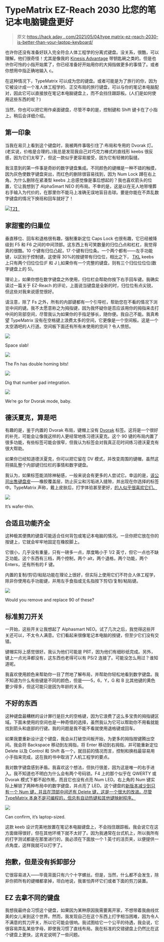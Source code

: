# TypeMatrix EZ-Reach 2030 比您的笔记本电脑键盘更好

> 原文:[https://hack aday . com/2021/05/04/type matrix-ez-reach-2030-is-better-than-your-laptop-keyboard/](https://hackaday.com/2021/05/04/typematrix-ez-reach-2030-is-better-than-your-laptop-keyboard/)

也许你还没有准备好跃入完全符合人体工程学的分离式键盘。没关系，很酷，可以理解。他们很奇怪！尤其是像我的 [Kinesis Advantage](https://hackaday.com/2020/03/03/inputs-of-interest-my-first-aggressively-ergonomic-keyboard/) 带钥匙碗之类的。但是也许你可怜的小指开始累了，你已经准备好开始用你的大拇指做更多的事情了。或者你想用中指正确地输入 c。

在这种情况下，TypeMatrix 可以成为您的键盘。或者可能是为了旅行的你，因为它被设计成一个准人体工程学的、正交布局的旅行键盘，可以与你的笔记本电脑配对，因此它可以直接放在笔记本电脑键盘上，而不会挡住跟踪板。(人们是如何使用这些东西的呢？)

当然，你也可以把它用作桌面键盘，尽管不幸的是，控制键和 Shift 键卡在了小指上。稍后会详细介绍。

## 第一印象

当我在易贝上看到这个键盘时，我被两件事吸引住了:布局和专用的 Dvorak 灯。(老实说，价格是合理的。)我总是发现我自己对巧克力棒式的直线形 keebs 很反感，因为它们太窄了，但这一款似乎更容易接受，因为它有轻微的裂缝。

我注意到的第一件事是奇妙的数字键盘集成。不同颜色的键帽是一种不错的触摸，因为灰色使数字键盘突出，而红色的删除很容易找到，因为 Num Lock 蹲在右上角。为什么删除在紧凑型 keebs 上总感觉像是事后想起的？我也喜欢箭头的位置，它让我想到了 AlphaSmart NEO 的布局。不幸的是，这是以在无人地带埋葬右手输入为代价的，在那里你不能马上准确无误地盲目击球。要是你能在不弄乱数字键盘的情况下换班和回车就好了！

[![](../Images/06b61c0cf45021a3b655c50dbce0c069.png)T2】](https://hackaday.com/wp-content/uploads/2021/04/2030-hero.jpg)

## 家甜蜜的归巢位

垂直移位、回车和退格很有趣，强制重新定位 Caps Lock 也很有趣，它已经被降级到 F5 和 F6 之间的中间顶部。这东西上有可笑数量的归位凸点和杠杠，我觉得真的很酷。10 个键有归位凸起，17 个键有归位条。一个两个都有——左手功能键，以区别于控制键。这使得 30%的按键带有归位位，相比之下， [TKL](https://deskthority.net/wiki/Tenkeyless_keyboard) keebs 上只有两个归位位位(F 和 J ),如果你有一个完整的键盘，则有三个归位位位位(数字键盘上的 5)。

理论上，如果你想在数字键盘之外使用，归位栏会帮助你按下右手回车键。我确实读过一篇关于 EZ-Reach 的评论，上面说当键盘是全新的时，归位位有点尖锐，但这些对我来说感觉很好。

请注意，除了 Fs 之外，所有的内部键都有一个引导栏，帮助您在不看的情况下浏览中间的键。我不太愿意称之为拇指键，因为我怀疑你是否应该用你的拇指来击打中间的背部空间，尽管我认为如果你的手指足够长，随你便。我自己不能。我真希望 TypeMatrix 没有在空格键上浪费太多的空间，它更像是一个空间板。这是一个太空酒吧的人行道。空间板下面还有所有未使用的空间？令人愤怒。

[![](../Images/13592e493c6486696b4656a1dc718af3.png)](https://hackaday.com/2021/05/04/typematrix-ez-reach-2030-is-better-than-your-laptop-keyboard/space-slab-cropped/)

Space slab!

[![](../Images/c69dcbf090c035ef6f048f5a13132d99.png)](https://hackaday.com/2021/05/04/typematrix-ez-reach-2030-is-better-than-your-laptop-keyboard/double-homing-bits-cropped/)

The Fn has double homing bits!

[![](../Images/615cfdfed3a84f6cb7a6d89a1aa4ac3f.png)](https://hackaday.com/2021/05/04/typematrix-ez-reach-2030-is-better-than-your-laptop-keyboard/num-pad-cropped/)

Dig that number pad integration.

[![](../Images/e8d92962704144acbe98dbaa69a9ccbe.png)](https://hackaday.com/wp-content/uploads/2021/04/dvorak-light.jpg)

We’re go for Dvorak mode, baby.

## 德沃夏克，算是吧

有趣的是，鉴于内置的 Dvorak 布局，键帽上没有 [Dvorak](https://hackaday.com/2020/03/31/perhaps-august-dvorak-is-more-your-type/) 标签。这将是一个很好的补充，可能会让像我这样的人更经常地练习德沃夏克。这个 90 键的布局内置了很多功能，有些标签可能会很窄，但我认为标签会对我真正花时间练习德沃夏克有很大帮助。

如果你已经知道德沃夏克，你可以把它留在 DV 模式，并改变周围的键帽，虽然这将搞乱整个内部键归位栏的事情和数字键盘。

我认为，如果标签能消除神秘感，一般来说会有更多的人尝试它。幸运的是，[该公司出售键盘皮](http://www.typematrix.com/skins/)——橡胶覆盖层，防止灰尘和污垢进入缝隙，并出现在你选择的标签中。TypeMatrix 声称，戴上皮肤后，打字体验甚至更好，[的人似乎很喜欢它们。](http://www.typematrix.com/skins.php)

[![](../Images/b7b060d4ec0518289b03c87eed91a3f9.png)](https://hackaday.com/wp-content/uploads/2021/04/thickness.jpg)

It’s wafer-thin.

## 合适且功能齐全

这种极其便携的键盘可能适合任何背包或笔记本电脑的情况。一旦你把它放在你的按键上，它就会牢牢地固定在橡胶脚上。

它很小，几乎没有重量，只有一磅多一点，厚度略小于 1/2 英寸，但它一点也不缺乏功能。这个东西有三档，两个控制，两个 alt，两个退格，两个功能，两个 Enters，还有所有的 F 键。

内置的复制/剪切/粘贴功能在理论上很好，但实际上使用它们不符合人体工程学，除非你使用右手功能键，并用左手食指或无名指按下剪切/复制/粘贴键。

[![](../Images/abdaf9befbdf8851adae01227b69ef4b.png)](https://hackaday.com/wp-content/uploads/2021/04/scissor-switch.jpg)

Would you remove and replace 90 of these?

## 标准剪刀开关

一开始，这些开关让我想起了 Alphasmart NEO。试了几次之后，我觉得这些开关还可以，不太令人满意。它们看起来很像笔记本电脑的按键，但至少它们没有交错。

键帽实际上感觉很好。我认为他们可能是 PBT，因为他们有细砂纸完成。另外，键上一点光泽都没有，这东西也老得可以有 PS/2 连接了。可能没怎么用过？谁知道呢。

我喜欢使用颜色来帮助你一目了然地了解布局，并帮助你轻松地看到数字键盘。我不知道为什么有些键是不同的颜色，但是——5，6，Y，G 和 B 比其他键的黄色要少得多，但这可能只是因为年龄的关系。

## 不好的东西

这种键盘最糟糕的设计罪行是巨大的空格键，因为它浪费了这么多宝贵的拇指键区域。下面未使用的空间也是一种奇怪的选择，虽然我认为它可以帮助你不用看就能找到箭头和底部的行键。我的问题是我不能不看就使用退格键或回车。

如果我要重新设计这个键盘，我会从打破空间板开始，为更多的拇指按键腾出空间。我会将 Backspace 移动到左拇指，将 Enter 移动到右拇指，并可能重新定位 Delete 以及 Control 和 Shift 各一个。就目前的情况而言，控制和换档最容易用小手指来完成，这在我的书中取消了人机工程学的要点。

我对数字键盘感到矛盾。我喜欢这个想法，但执行很差，因为这是唯一的右手进入。我不知道也不明白为什么会有两个号码锁。F4 上的那个似乎在 QWERTY 或 Dvorak 模式下都不起作用，而且它也没有点亮 Num LED。右上角的 Num 键实际上解锁了两种布局中的数字键盘，并点亮了 LED。这个键盘的[新版本减少到只有一个 Num 键，并且在顶部中间还有 Delete 键，这是一个很大的改进。尽管 TypeMatrix 本身不是可编程的，但总有自动热键和其他键映射程序。](http://www.typematrix.com/2030/gallery.php)

[![](../Images/d062db8386ed15424182d5eae06eccb6.png)](https://hackaday.com/wp-content/uploads/2021/04/lap-shot-cropped.jpg)

Can confirm, it’s laptop-sized.

这款 keeb 设计完美地放置在笔记本电脑键盘上，不会挡住跟踪板。我会说它在这方面做得很好，但在其他环境下就不太好了。因为我通常在台式机上，所以我所有的打字测试都是在那里进行的，我必须在下面放一个 1 英寸的活页夹，以便提供一点角度，这样我就可以打字了。

## 抱歉，但是没有拆卸部分

它很容易进入——毕竟背面只有六个十字螺丝。但是，当然，什么都不会发生，除非你把所有的键帽都拿掉，坦白地说，我害怕弄坏它们或者下面的剪刀装置。

## EZ 去拿不同的键盘

我想我最终会习惯这个键盘，如果因为某种原因我需要离开家，不想带着我曲线优美的女儿来到这个世界。然而，我发现自己在这个东西上打字相当困难，因为令人不满意的剪刀开关，所以它可能会很响。我试图给它一个公平的待遇，我会说，它很容易弄乱某些字母，即使我习惯了直线布局。我在标准的交错键盘上仍然比在这个键盘上更快，这肯定说明了一些问题。
